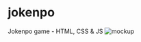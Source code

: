 # jokenpo
Jokenpo game - HTML, CSS &amp; JS
![mockup](https://user-images.githubusercontent.com/118431332/208847108-c948dd65-1dad-4334-a380-067b49da6f34.jpg)
